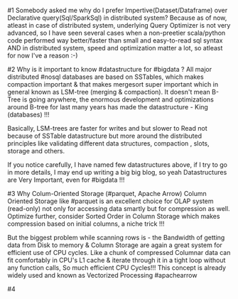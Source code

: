 
#1
Somebody asked me why do I prefer Impertive(Dataset/Dataframe) over Declarative query(Sql/SparkSql) in distributed system?
Because as of now, atleast in case of distributed system, underlying Query Optimizer is not very advanced, 
so I have seen several cases when a non-preetier scala/python code performed way better/faster than small and easy-to-read sql 
syntax AND in distributed system, speed and optimization matter a lot, so atleast for now I've a reason :-) 



#2
Why is it important to know #datastructure for #bigdata ?
All major distributed #nosql databases are based on SSTables, 
which makes compaction important & that makes mergesort super important which in general known as
LSM-tree (merging & compaction).
It doesn't mean B-Tree is going anywhere, the enormous development and optimizations around B-tree for last many years 
has made the datastructure - King (databases) !!!

Basically, LSM-trees are faster for writes and but slower to Read not because of SSTable datastructure but
more around the distributed principles like validating different data structures, compaction , slots, storage and others.

If you notice carefully, I have named few datastructures above, if I try to go in more details, I may end up writing a big big blog,
so yeah Datastructures are Very Important, even for #bigdata !!!


#3
Why Colum-Oriented Storage (#parquet, Apache Arrow)
Column Oriented Storage like #parquet is an excellent choice for OLAP system (read-only) not only for accessing data smartly but for compression as well.
Optimize further, consider Sorted Order in Column Storage which makes compression based on initial columns, a niche trick !!!

But the biggest problem while scanning rows is - the Bandwidth of getting data from Disk to memory & Column Storage are again a great system for efficient use of CPU cycles.
Like a chunk of compressed Columnar data can fit comfortably  in CPU's L1 cache & iterate through it in a tight loop without any function calls, So much efficient CPU Cycles!!! 
This concept is already widely used and known as Vectorized Processing #apachearrow


#4
